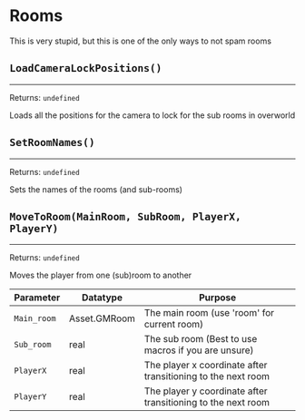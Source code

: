 # Rooms
This is very stupid, but this is one of the only ways to not spam rooms

## `LoadCameraLockPositions()`
---
 Returns: `undefined`

Loads all the positions for the camera to lock for the sub rooms in overworld

## `SetRoomNames()`
---
 Returns: `undefined`

Sets the names of the rooms (and sub-rooms)

## `MoveToRoom(MainRoom, SubRoom, PlayerX, PlayerY)`
---
 Returns: `undefined`

Moves the player from one (sub)room to another

| Parameter | Datatype  | Purpose |
|-----------|-----------|---------|
|`Main_room` |Asset.GMRoom |The main room (use 'room' for current room) |
|`Sub_room` |real |The sub room (Best to use macros if you are unsure) |
|`PlayerX` |real |The player x coordinate after transitioning to the next room |
|`PlayerY` |real |The player y coordinate after transitioning to the next room |
































